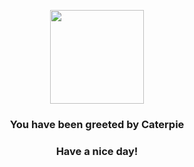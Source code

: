 <p align="center">
    <img src="https://raw.githubusercontent.com/PokeAPI/sprites/master/sprites/pokemon/10.png" width="150" height="150">
</p>
<h3 align="center">You have been greeted by  <b>Caterpie</b></h3>
<h3 align="center">Have a nice day!</h3>
